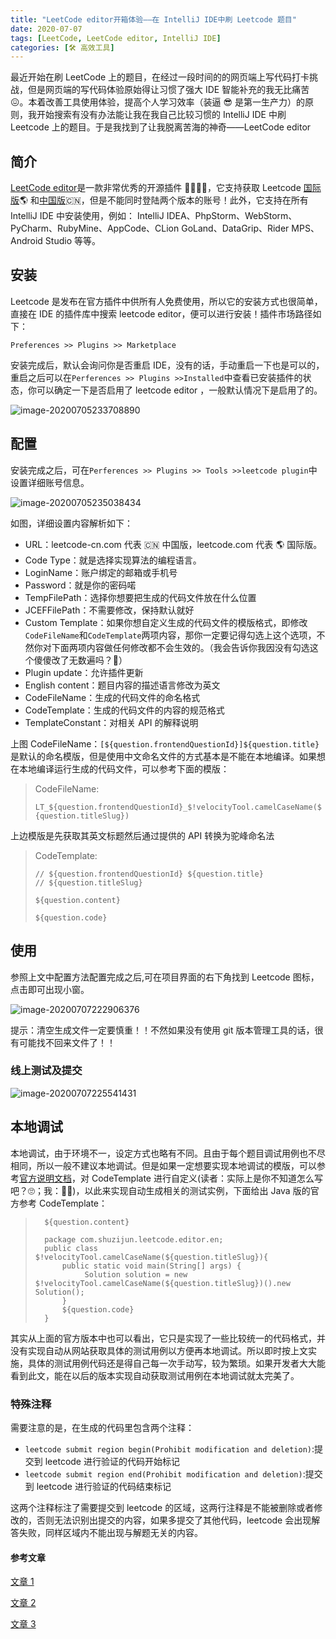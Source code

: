 ```yaml
---
title: "LeetCode editor开箱体验——在 IntelliJ IDE中刷 Leetcode 题目"
date: 2020-07-07
tags: [LeetCode, LeetCode editor, IntelliJ IDE]
categories: [🛠 高效工具]
---
```


最近开始在刷 LeetCode 上的题目，在经过一段时间的的网页端上写代码打卡挑战，但是网页端的写代码体验原始得让习惯了强大 IDE 智能补充的我无比痛苦 😖。本着改善工具使用体验，提高个人学习效率（装逼 😎 是第一生产力）的原则，我开始搜索有没有办法能让我在我自己比较习惯的 IntelliJ IDE 中刷 Leetcode 上的题目。于是我找到了让我脱离苦海的神奇——LeetCode editor

<!-- more -->

## 简介

[LeetCode editor](https://github.com/shuzijun/leetcode-editor)是一款非常优秀的开源插件 👍🏻👍🏻，它支持获取 Leetcode [国际版](https://leetcode.com)🌎 和[中国版](https://leetcode-cn.com)🇨🇳，但是不能同时登陆两个版本的账号！此外，它支持在所有 IntelliJ IDE 中安装使用，例如： IntelliJ IDEA、PhpStorm、WebStorm、PyCharm、RubyMine、AppCode、CLion GoLand、DataGrip、Rider MPS、Android Studio 等等。

## 安装

Leetcode 是发布在官方插件中供所有人免费使用，所以它的安装方式也很简单，直接在 IDE 的插件库中搜索 leetcode editor，便可以进行安装！插件市场路径如下：

`Preferences >> Plugins >> Marketplace`

安装完成后，默认会询问你是否重启 IDE，没有的话，手动重启一下也是可以的，重启之后可以在`Perferences >> Plugins >>Installed`中查看已安装插件的状态，你可以确定一下是否启用了 leetcode editor ，一般默认情况下是启用了的。

![image-20200705233708890](https://picbed.kimyang.cn/202109050806811.jpg)

## 配置

安装完成之后，可在`Perferences >> Plugins >> Tools >>leetcode plugin`中设置详细账号信息。

![image-20200705235038434](https://picbed.kimyang.cn/202109050806813.jpg)

如图，详细设置内容解析如下：

- URL：leetcode-cn.com 代表 🇨🇳 中国版，leetcode.com 代表 🌎 国际版。
- Code Type：就是选择实现算法的编程语言。
- LoginName：账户绑定的邮箱或手机号
- Password：就是你的密码喏
- TempFilePath：选择你想要把生成的代码文件放在什么位置
- JCEFFilePath：不需要修改，保持默认就好
- Custom Template：如果你想自定义生成的代码文件的模版格式，即修改`CodeFileName`和`CodeTemplate`两项内容，那你一定要记得勾选上这个选项，不然你对下面两项内容做任何修改都不会生效的。（我会告诉你我因没有勾选这个傻傻改了无数遍吗？😬）
- Plugin update：允许插件更新
- English content：题目内容的描述语言修改为英文
- CodeFileName：生成的代码文件的命名格式
- CodeTemplate：生成的代码文件的内容的规范格式
- TemplateConstant：对相关 API 的解释说明

上图 CodeFileName：`[${question.frontendQuestionId}]${question.title}`是默认的命名模版，但是使用中文命名文件的方式基本是不能在本地编译。如果想在本地编译运行生成的代码文件，可以参考下面的模版：

> CodeFileName:
>
> `LT_${question.frontendQuestionId}_$!velocityTool.camelCaseName(${question.titleSlug})`

上边模版是先获取其英文标题然后通过提供的 API 转换为驼峰命名法

> CodeTemplate:
>
> ```
> // ${question.frontendQuestionId} ${question.title}
> // ${question.titleSlug}
>
> ${question.content}
>
> ${question.code}
> ```

## 使用

参照上文中配置方法配置完成之后,可在项目界面的右下角找到 Leetcode 图标，点击即可出现小窗。

![image-20200707222906376](https://picbed.kimyang.cn/202109050806814.jpg)

提示：清空生成文件一定要慎重！！不然如果没有使用 git 版本管理工具的话，很有可能找不回来文件了！！

### 线上测试及提交

![image-20200707225541431](https://picbed.kimyang.cn/202109050806815.jpg)

## 本地调试

本地调试，由于环境不一，设定方式也略有不同。且由于每个题目调试用例也不尽相同，所以一般不建议本地调试。但是如果一定想要实现本地调试的模版，可以参考[官方说明文档](https://github.com/shuzijun/leetcode-question)，对 CodeTemplate 进行自定义(读者：实际上是你不知道怎么写吧？🙄；我：😬🤫)，以此来实现自动生成相关的测试实例，下面给出 Java 版的官方参考 CodeTemplate：

> ```
>   ${question.content}
>
>   package com.shuzijun.leetcode.editor.en;
>   public class $!velocityTool.camelCaseName(${question.titleSlug}){
>       public static void main(String[] args) {
>            Solution solution = new $!velocityTool.camelCaseName(${question.titleSlug})().new Solution();
>       }
>       ${question.code}
>   }
> ```

其实从上面的官方版本中也可以看出，它只是实现了一些比较统一的代码格式，并没有实现自动从网站获取具体的测试用例以方便再本地调试。所以即时按上文实施，具体的测试用例代码还是得自己每一次手动写，较为繁琐。如果开发者大大能看到此文，能在以后的版本实现自动获取测试用例在本地调试就太完美了。

### 特殊注释

需要注意的是，在生成的代码里包含两个注释：

- `leetcode submit region begin(Prohibit modification and deletion)`:提交到 leetcode 进行验证的代码开始标记
- `leetcode submit region end(Prohibit modification and deletion)`:提交到 leetcode 进行验证的代码结束标记

这两个注释标注了需要提交到 leetcode 的区域，这两行注释是不能被删除或者修改的，否则无法识别出提交的内容，如果多提交了其他代码，leetcode 会出现解答失败，同样区域内不能出现与解题无关的内容。

#### 参考文章

[文章 1](https://blog.csdn.net/weixin_40849588/article/details/96934259)

[文章 2](https://zhuanlan.zhihu.com/p/60309695)

[文章 3](https://github.com/shuzijun/leetcode-question)
